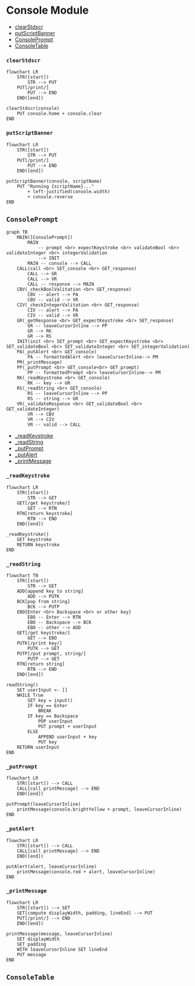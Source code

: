# Console Module
* [clearStdscr](#clearstdscr)
* [putScriptBanner](#putscriptbanner)
* [ConsolePrompt](#consoleprompt)
* [ConsoleTable](#consoletable)
### `clearStdscr`
```mermaid
flowchart LR
    STR([start])
        STR --> PUT
    PUT[/print/]
        PUT --> END
    END([end])
```
```
clearStdscr(console)
    PUT console.home + console.clear
END
```
### `putScriptBanner`
```mermaid
flowchart LR
    STR([start])
        STR --> PUT
    PUT[/print/]
        PUT --> END
    END([end])
```
```
putScriptBanner(console, scriptName)
    PUT "Running {scriptName}..."
        + left-justified(console.width)
        + console.reverse
END
```
## `ConsolePrompt`
```mermaid
graph TB
    MAIN([ConsolePrompt])
        MAIN 
            -- prompt <br> expectKeystroke <br> validateBool <br> validateInteger <br> integerValidation 
            --> INIT
        MAIN -- console --> CALL
    CALL(call <br> SET_console <br> GET_response)
        CALL --> GR
        CALL --> VR
        CALL -- response --> MAIN
    CBV(_checkBoolValitation <br> GET_response)
        CBV -- alert --> PA
        CBV -- valid --> VR
    CIV(_checkIntegerValitation <br> GET_response)
        CIV -- alert --> PA
        CIV -- valid --> VR
    GR(_getResponse <br> GET_expectKeystroke <br> SET_response)
        GR -- leaveCursorInline --> PP
        GR --> RK
        GR --> RS
    INIT(init <br> SET_prompt <br> SET_expectKeystroke <br> SET_validateBool <br> SET_validateInteger <br> SET_integerValidation)
    PA(_putAlert <br> GET_console)
        PA -- formattedAlert <br> leaveCursorInline--> PM
    PM(_printMessage)
    PP(_putPrompt <br> GET_console<br> GET_prompt)
        PP -- formattedPrompt <br> leaveCursorInline--> PM
    RK(_readKeystroke <br> GET_console)
        RK -- key --> GR
    RS(_readString <br> GET_console)
        RS -- leaveCursorInline --> PP
        RS -- string --> GR
    VR(_validateResponse <br> GET_validateBool <br> GET_validateInteger)
        VR --> CBV
        VR --> CIV
        VR -- valid --> CALL
```
* [_readKeystroke](#_readkeystroke)
* [_readString](#_readstring)
* [_putPrompt](#_putprompt)
* [_putAlert](#_putalert)
* [_printMessage](#_printmessage)
### `_readKeystroke`
```mermaid
flowchart LR
    STR([start])
        STR --> GET
    GET[/get keystroke/]
        GET --> RTN
    RTN[return keystroke]
        RTN --> END
    END([end])
```
```
_readKeystroke()
    GET keystroke
    RETURN keystroke
END
```
### `_readString`
```mermaid
flowchart TB
    STR([start])
        STR --> GET
    ADD[append key to string]
        ADD --> PUTK
    BCK[pop from string]
        BCK --> PUTP
    EBO{Enter <br> Backspace <br> or other key}
        EBO -- Enter --> RTN
        EBO -- Backspace --> BCK
        EBO -- other --> ADD
    GET[/get keystroke/]
        GET --> EBO
    PUTK[/print key/]
        PUTK --> GET
    PUTP[/put prompt, string/]
        PUTP --> GET
    RTN[return string]
        RTN --> END
    END([end])
```
```
readString()
    SET userInput <- []
    WHILE True
        SET key = input()
        IF key == Enter
            BREAK
        IF key == Backspace
            POP userInput
            PUT prompt + userInput
        ELSE
            APPEND userInput + key
            PUT key
    RETURN userInput
END
```
### `_putPrompt`
```mermaid
flowchart LR
    STR([start]) --> CALL
    CALL[call printMessage] --> END
    END([end])
```
```
putPrompt(leaveCursorInline)
    printMessage(console.brightYellow + prompt, leaveCursorInline)
END
```
### `_putAlert`
```mermaid
flowchart LR
    STR([start]) --> CALL
    CALL[call printMessage] --> END
    END([end])
```
```
putAlert(alert, leaveCursorInline)
    printMessage(console.red + alert, leaveCursorInline)
END
```
### `_printMessage`
```mermaid
flowchart LR
    STR([start]) --> SET
    SET[compute displayWidth, padding, lineEnd] --> PUT
    PUT[/print/] --> END
    END([end])
```
```
printMessage(message, leaveCursorInline)
    SET displayWidth
    SET padding
    WITH leaveCursorInline SET lineEnd
    PUT message
END
```
## `ConsoleTable`
